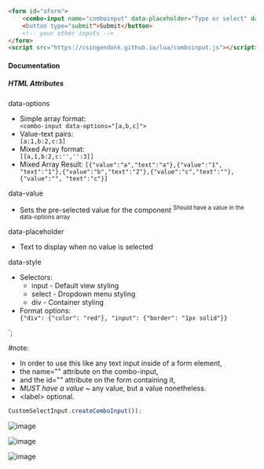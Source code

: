 ```html
<form id="aform">
    <combo-input name="comboinput" data-placeholder="Type or select" data-options=":'',value:text,valuetext></combo-input>
    <button type="submit">Submit</button>
    <!-- your other inputs -->
</form>
<script src="https://csingendonk.github.io/lua/comboinput.js"></script>

```
<section>  <h4>Documentation</h4>   <div class="docs-content">  <h5>HTML Attributes</h5>    <div class="attribute">data-options</div>  <ul>  <li>Simple array format:  <div class="example">  <code>&lt;combo-input data-options="[a,b,c]"&gt;</code>  </div>  </li>  <li>Value-text pairs:  <div class="example">  <code>[a:1,b:2,c:3]</code>  </div>  </li>  <li>Mixed Array format:  <div class="example">  <code>[[a,1,b:2,c:'','':3]]</code>  </div>  </li>  <li>Mixed Array Result:  <code>[{"value":"a","text":"a"},{"value":"1", "text":"1"},{"value":"b","text":"2"},{"value":"c","text":""},{"value":"", "text":"c"}]</code>  </li>  </ul>   <div class="attribute">data-value</div>  <ul>  <li>Sets the pre-selected value for the component  <sup>Should have a value in the data-options array</sup>  </li>  </ul>   <div class="attribute">data-placeholder</div>  <ul>  <li>Text to display when no value is selected</li>  </ul>   <div class="attribute">data-style</div>  <ul>  <li>Selectors:  <ul>  <li>input - Default view styling</li>  <li>select - Dropdown menu styling</li>  <li>div - Container styling</li>  </ul>  </li>  <li>Format options:  <div class="example">  <code>{"div": {"color": "red"}, "input": {"border": "1px solid"}}</code>  </div>  </li>  </ul>  </div>  </section>`;

#note: 
- In order to use this like any text input inside of a form element,
-  the name="" attribute on the combo-input,
-   and the id="" attribute on the form containing it,
- *MUST have a value*
~  any value, but a value nonetheless.
- &lt;label&gt; optional.

```javascript
CustomSelectInput.createComboInput());
```
![image](https://github.com/user-attachments/assets/8c469692-e5db-429b-89b6-9ce9037bbe11)

![image](https://github.com/user-attachments/assets/f24c961c-3bb5-47de-af9e-47ebcc89e776)

![image](https://github.com/user-attachments/assets/723728de-e9c6-4426-9e02-aeb18cf8923e)
